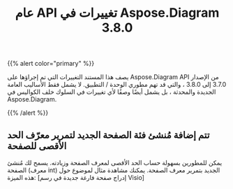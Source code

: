 ﻿---
title: عام API تغييرات في Aspose.Diagram 3.8.0
type: docs
weight: 10
url: /ar/net/public-api-changes-in-aspose-diagram-3-8-0/
---
{{% alert color="primary" %}} 

يصف هذا المستند التغييرات التي تم إجراؤها على Aspose.Diagram API من الإصدار 3.7.0 إلى 3.8.0 ، والتي قد تهم مطوري الوحدة / التطبيق. لا يشمل فقط الأساليب العامة الجديدة والمحدثة ، بل يشمل أيضًا وصفًا لأي تغييرات في السلوك خلف الكواليس في Aspose.Diagram.

{{% /alert %}} 
## **تتم إضافة مُنشئ فئة الصفحة الجديد لتمرير معرّف الحد الأقصى للصفحة**
يمكن للمطورين بسهولة حساب الحد الأقصى لمعرف الصفحة وزيادته. يسمح لك مُنشئ الصفحة (معرف int) الجديد بتمرير معرف الصفحة. يمكنك مشاهدة مثال لموضوع حول هذه الميزة: [إدراج صفحة فارغة جديدة في رسم Visio]